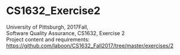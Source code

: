 # CS1632_Exercise2  
University of Pittsburgh, 2017Fall,  
Software Quality Assurance, CS1632, Exercise 2  
Project content and requirements: https://github.com/laboon/CS1632_Fall2017/tree/master/exercises/2  

